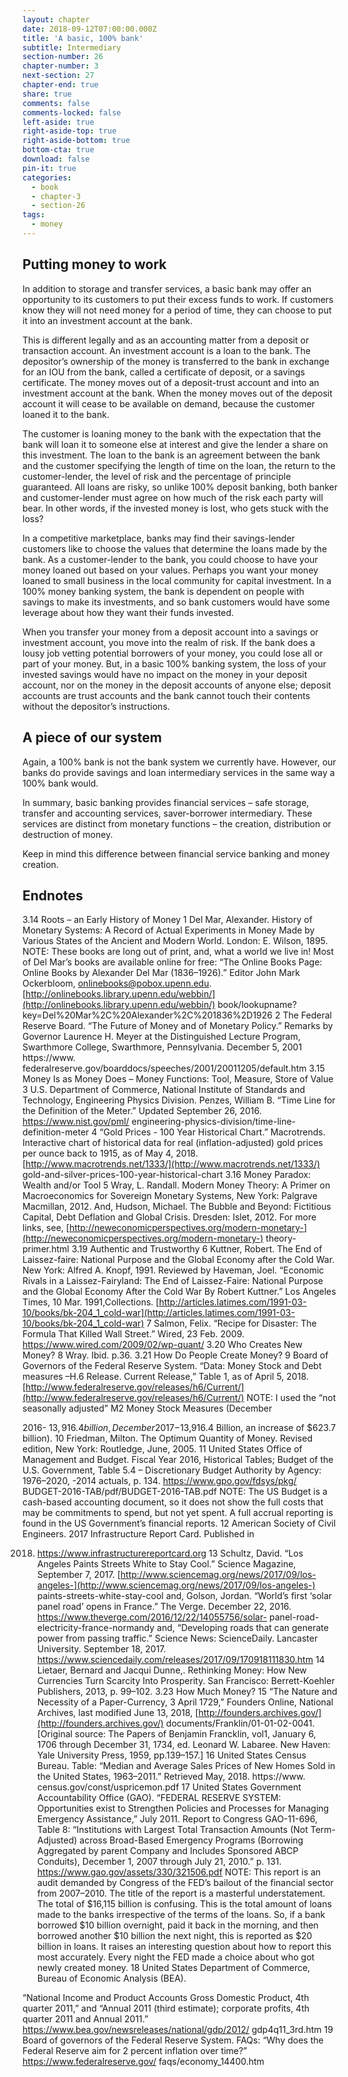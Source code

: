 ```yaml
---
layout: chapter
date: 2018-09-12T07:00:00.000Z
title: 'A basic, 100% bank'
subtitle: Intermediary
section-number: 26
chapter-number: 3
next-section: 27
chapter-end: true
share: true
comments: false
comments-locked: false
left-aside: true
right-aside-top: true
right-aside-bottom: true
bottom-cta: true
download: false
pin-it: true
categories:
  - book
  - chapter-3
  - section-26
tags:
  - money
---
```

## Putting money to work

In addition to storage and transfer services, a basic bank may offer
an opportunity to its customers to put their excess funds to work. If
customers know they will not need money for a period of time, they
can choose to put it into an investment account at the bank.

This is different legally and as an accounting matter from a deposit
or transaction account. An investment account is a loan to the bank.
The depositor’s ownership of the money is transferred to the bank in
exchange for an IOU from the bank, called a certificate of deposit, or
a savings certificate. The money moves out of a deposit-trust account
and into an investment account at the bank. When the money moves
out of the deposit account it will cease to be available on demand,
because the customer loaned it to the bank.

The customer is loaning money to the bank with the expectation that
the bank will loan it to someone else at interest and give the lender
a share on this investment. The loan to the bank is an agreement
between the bank and the customer specifying the length of time
on the loan, the return to the customer-lender, the level of risk and
the percentage of principle guaranteed. All loans are risky, so unlike
100% deposit banking, both banker and customer-lender must agree
on how much of the risk each party will bear. In other words, if the
invested money is lost, who gets stuck with the loss?

In a competitive marketplace, banks may find their savings-lender
customers like to choose the values that determine the loans made
by the bank. As a customer-lender to the bank, you could choose
to have your money loaned out based on your values. Perhaps you
want your money loaned to small business in the local community
for capital investment. In a 100% money banking system, the bank
is dependent on people with savings to make its investments, and so bank customers would have some leverage about how they want their
funds invested.

When you transfer your money from a deposit account into a savings
or investment account, you move into the realm of risk. If the bank
does a lousy job vetting potential borrowers of your money, you
could lose all or part of your money. But, in a basic 100% banking
system, the loss of your invested savings would have no impact on
the money in your deposit account, nor on the money in the deposit
accounts of anyone else; deposit accounts are trust accounts and the
bank cannot touch their contents without the depositor’s instructions.

## A piece of our system

Again, a 100% bank is not the bank system we currently have.
However, our banks do provide savings and loan intermediary
services in the same way a 100% bank would.

In summary, basic banking provides financial services – safe storage,
transfer and accounting services, saver-borrower intermediary.
These services are distinct from monetary functions – the creation,
distribution or destruction of money.

Keep in mind this difference between financial service banking and
money creation.

## Endnotes
3.14 Roots – an Early History of Money
1 Del Mar, Alexander. History of Monetary Systems: A Record of Actual Experiments
in Money Made by Various States of the Ancient and Modern World. London: E.
Wilson, 1895.
NOTE: These books are long out of print, and, what a world we live in! Most of
Del Mar’s books are available online for free: “The Online Books Page: Online
Books by Alexander Del Mar (1836–1926).” Editor John Mark Ockerbloom,
onlinebooks@pobox.upenn.edu. [http://onlinebooks.library.upenn.edu/webbin/](http://onlinebooks.library.upenn.edu/webbin/)
book/lookupname?key=Del%20Mar%2C%20Alexander%2C%201836%2D1926
2 The Federal Reserve Board. “The Future of Money and of Monetary Policy.”
Remarks by Governor Laurence H. Meyer at the Distinguished Lecture Program,
Swarthmore College, Swarthmore, Pennsylvania. December 5, 2001 https://www.
federalreserve.gov/boarddocs/speeches/2001/20011205/default.htm
3.15 Money Is as Money Does – Money Functions:
Tool, Measure, Store of Value
3 U.S. Department of Commerce, National Institute of Standards and Technology,
Engineering Physics Division. Penzes, William B. “Time Line for the Definition
of the Meter.” Updated September 26, 2016. https://www.nist.gov/pml/
engineering-physics-division/time-line-definition-meter
4 “Gold Prices - 100 Year Historical Chart.” Macrotrends. Interactive
chart of historical data for real (inflation-adjusted) gold prices per ounce
back to 1915, as of May 4, 2018. [http://www.macrotrends.net/1333/](http://www.macrotrends.net/1333/)
gold-and-silver-prices-100-year-historical-chart
3.16 Money Paradox: Wealth and/or Tool
5 Wray, L. Randall. Modern Money Theory: A Primer on Macroeconomics for
Sovereign Monetary Systems, New York: Palgrave Macmillan, 2012.
And, Hudson, Michael. The Bubble and Beyond: Fictitious Capital, Debt Deflation
and Global Crisis. Dresden: Islet, 2012.
For more links, see, [http://neweconomicperspectives.org/modern-monetary-](http://neweconomicperspectives.org/modern-monetary-)
theory-primer.html
3.19 Authentic and Trustworthy
6 Kuttner, Robert. The End of Laissez-faire: National Purpose and the Global Economy
after the Cold War. New York: Alfred A. Knopf, 1991.
Reviewed by Haveman, Joel. “Economic Rivals in a Laissez-Fairyland: The End of
Laissez-Faire: National Purpose and the Global Economy After the Cold War By
Robert Kuttner.” Los Angeles Times, 10 Mar. 1991,Collections.
[http://articles.latimes.com/1991-03-10/books/bk-204_1_cold-war](http://articles.latimes.com/1991-03-10/books/bk-204_1_cold-war)
7 Salmon, Felix. “Recipe for Disaster: The Formula That Killed Wall Street.” Wired, 23
Feb. 2009. https://www.wired.com/2009/02/wp-quant/
3.20 Who Creates New Money?
8 Wray. Ibid. p.36.
3.21 How Do People Create Money?
9 Board of Governors of the Federal Reserve System. “Data: Money Stock and Debt
measures –H.6 Release. Current Release,” Table 1, as of April 5, 2018.
[http://www.federalreserve.gov/releases/h6/Current/](http://www.federalreserve.gov/releases/h6/Current/)
NOTE: I used the “not seasonally adjusted” M2 Money Stock Measures (December


2016- $13,916.4 billion, December 2017-$13,916.4 Billion, an increase of $623.7
billion).
10 Friedman, Milton. The Optimum Quantity of Money. Revised edition, New York:
Routledge, June, 2005.
11 United States Office of Management and Budget. Fiscal Year 2016, Historical
Tables; Budget of the U.S. Government, Table 5.4 – Discretionary Budget Authority
by Agency: 1976–2020, -2014 actuals, p. 134. https://www.gpo.gov/fdsys/pkg/
BUDGET-2016-TAB/pdf/BUDGET-2016-TAB.pdf
NOTE: The US Budget is a cash-based accounting document, so it does not show
the full costs that may be commitments to spend, but not yet spent. A full accrual
reporting is found in the US Government’s financial reports.
12 American Society of Civil Engineers. 2017 Infrastructure Report Card. Published in

2018. https://www.infrastructurereportcard.org
13 Schultz, David. “Los Angeles Paints Streets White to Stay Cool.” Science Magazine,
September 7, 2017. [http://www.sciencemag.org/news/2017/09/los-angeles-](http://www.sciencemag.org/news/2017/09/los-angeles-)
paints-streets-white-stay-cool
and, Golson, Jordan. “World’s first ‘solar panel road’ opens in France.” The Verge.
December 22, 2016. https://www.theverge.com/2016/12/22/14055756/solar-
panel-road-electricity-france-normandy
and, “Developing roads that can generate power from passing traffic.” Science
News: ScienceDaily. Lancaster University. September 18, 2017.
https://www.sciencedaily.com/releases/2017/09/170918111830.htm
14 Lietaer, Bernard and Jacqui Dunne,. Rethinking Money: How New Currencies Turn
Scarcity Into Prosperity. San Francisco: Berrett-Koehler Publishers, 2013, p. 99–102.
3.23 How Much Money?
15 “The Nature and Necessity of a Paper-Currency, 3 April 1729,” Founders Online,
National Archives, last modified June 13, 2018, [http://founders.archives.gov/](http://founders.archives.gov/)
documents/Franklin/01-01-02-0041. [Original source: The Papers of Benjamin
Francklin, vol1, January 6, 1706 through December 31, 1734, ed. Leonard W.
Labaree. New Haven: Yale University Press, 1959, pp.139–157.]
16 United States Census Bureau. Table: “Median and Average Sales Prices of New
Homes Sold in the United States, 1963–2011.” Retrieved May, 2018. https://www.
census.gov/const/uspricemon.pdf
17 United States Government Accountability Office (GAO). “FEDERAL RESERVE
SYSTEM: Opportunities exist to Strengthen Policies and Processes for Managing
Emergency Assistance,” July 2011. Report to Congress GAO-11-696, Table 8:
“Institutions with Largest Total Transaction Amounts (Not Term-Adjusted) across
Broad-Based Emergency Programs (Borrowing Aggregated by parent Company
and Includes Sponsored ABCP Conduits), December 1, 2007 through July 21,
2010.” p. 131. https://www.gao.gov/assets/330/321506.pdf
NOTE: This report is an audit demanded by Congress of the FED’s bailout
of the financial sector from 2007–2010. The title of the report is a masterful
understatement. The total of $16,115 billion is confusing. This is the total amount
of loans made to the banks irrespective of the terms of the loans. So, if a bank
borrowed $10 billion overnight, paid it back in the morning, and then borrowed
another $10 billion the next night, this is reported as $20 billion in loans. It raises an
interesting question about how to report this most accurately. Every night the FED
made a choice about who got newly created money.
18 United States Department of Commerce, Bureau of Economic Analysis (BEA).


“National Income and Product Accounts Gross Domestic Product, 4th quarter
2011,” and “Annual 2011 (third estimate); corporate profits, 4th quarter 2011
and Annual 2011.” https://www.bea.gov/newsreleases/national/gdp/2012/
gdp4q11_3rd.htm
19 Board of governors of the Federal Reserve System. FAQs: “Why does the Federal
Reserve aim for 2 percent inflation over time?” https://www.federalreserve.gov/
faqs/economy_14400.htm
